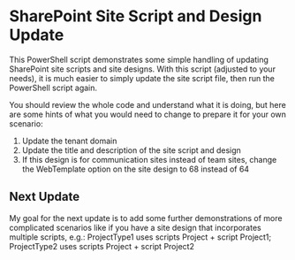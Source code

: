 # SharePoint Site Script and Design Update
This PowerShell script demonstrates some simple handling of updating SharePoint site scripts and site designs. With this script (adjusted to your needs), it is much easier to simply update the site script file, then run the PowerShell script again.

You should review the whole code and understand what it is doing, but here are some hints of what you would need to change to prepare it for your own scenario:
1. Update the tenant domain
2. Update the title and description of the site script and design
3. If this design is for communication sites instead of team sites, change the WebTemplate option on the site design to 68 instead of 64

## Next Update
My goal for the next update is to add some further demonstrations of more complicated scenarios like if you have a site design that incorporates multiple scripts, e.g.:
ProjectType1 uses scripts Project + script Project1;
ProjectType2 uses scripts Project + script Project2